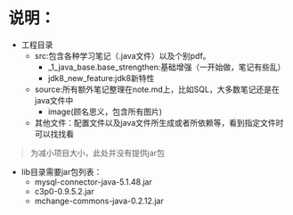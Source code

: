 # 说明：
* 工程目录
    * src:包含各种学习笔记（.java文件）以及个别pdf。
        * _1_java_base.base_strengthen:基础增强（一开始做，笔记有些乱）
        * jdk8_new_feature:jdk8新特性
    * source:所有额外笔记整理在note.md上，比如SQL，大多数笔记还是在java文件中
        * image(顾名思义，包含所有图片)
    * 其他文件：配置文件以及java文件所生成或者所依赖等，看到指定文件时可以找找看

>为减小项目大小，此处并没有提供jar包
* lib目录需要jar包列表：
    * mysql-connector-java-5.1.48.jar
    * c3p0-0.9.5.2.jar
    * mchange-commons-java-0.2.12.jar
